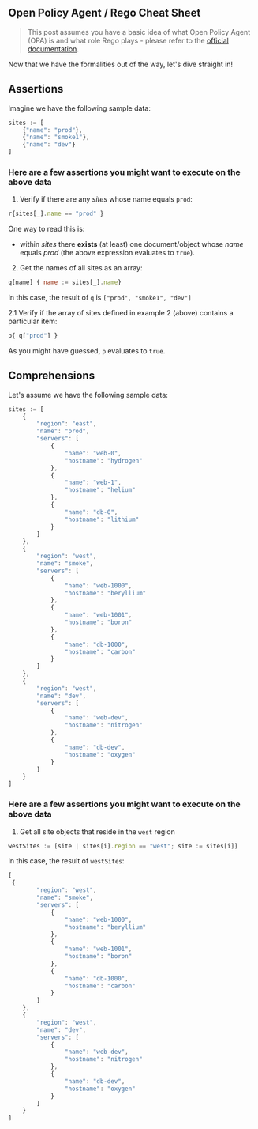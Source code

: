 ## Open Policy Agent / Rego Cheat Sheet

> This post assumes you have a basic idea of what Open Policy Agent (OPA) is and what role Rego plays - please refer to the [official documentation](https://www.openpolicyagent.org/docs/latest/policy-language/).

Now that we have the formalities out of the way, let's dive straight in!

## Assertions

Imagine we have the following sample data:

```javascript
sites := [
    {"name": "prod"},
    {"name": "smoke1"},
    {"name": "dev"}
]
```

### Here are a few assertions you might want to execute on the above data

1. Verify if there are any _sites_ whose name equals `prod`:
```javascript
r{sites[_].name == "prod" } 
```
One way to read this is:
* within _sites_ there **exists** (at least) one document/object whose _name_ equals _prod_ (the above expression evaluates to `true`).

2. Get the names of all sites as an array:
```javascript
q[name] { name := sites[_].name}
```
In this case, the result of `q` is `["prod", "smoke1", "dev"]`

2.1 Verify if the array of sites defined in example 2 (above) contains a particular item:
```javascript
p{ q["prod"] }
```
As you might have guessed, `p` evaluates to `true`.

## Comprehensions

Let's assume we have the following sample data:
```javascript
sites := [
    {
        "region": "east",
        "name": "prod",
        "servers": [
            {
                "name": "web-0",
                "hostname": "hydrogen"
            },
            {
                "name": "web-1",
                "hostname": "helium"
            },
            {
                "name": "db-0",
                "hostname": "lithium"
            }
        ]
    },
    {
        "region": "west",
        "name": "smoke",
        "servers": [
            {
                "name": "web-1000",
                "hostname": "beryllium"
            },
            {
                "name": "web-1001",
                "hostname": "boron"
            },
            {
                "name": "db-1000",
                "hostname": "carbon"
            }
        ]
    },
    {
        "region": "west",
        "name": "dev",
        "servers": [
            {
                "name": "web-dev",
                "hostname": "nitrogen"
            },
            {
                "name": "db-dev",
                "hostname": "oxygen"
            }
        ]
    }
]
```

### Here are a few assertions you might want to execute on the above data

1. Get all site objects that reside in the `west` region
```javascript
westSites := [site | sites[i].region == "west"; site := sites[i]]
```
In this case, the result of `westSites`:
```javascript
[
 {
        "region": "west",
        "name": "smoke",
        "servers": [
            {
                "name": "web-1000",
                "hostname": "beryllium"
            },
            {
                "name": "web-1001",
                "hostname": "boron"
            },
            {
                "name": "db-1000",
                "hostname": "carbon"
            }
        ]
    },
    {
        "region": "west",
        "name": "dev",
        "servers": [
            {
                "name": "web-dev",
                "hostname": "nitrogen"
            },
            {
                "name": "db-dev",
                "hostname": "oxygen"
            }
        ]
    }
]
```
